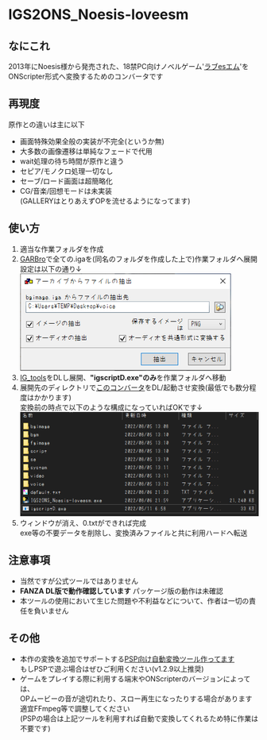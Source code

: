 # IGS2ONS_Noesis-loveesm
## なにこれ
  2013年にNoesis様から発売された、18禁PC向けノベルゲーム'[ラブesエム](http://www.gungnir.co.jp/noesis/products/lovesm/index.html)'を<br>
  ONScripter形式へ変換するためのコンバータです<br>

## 再現度
原作との違いは主に以下
 - 画面特殊効果全般の実装が不完全(というか無)
 - 大多数の画像遷移は単純なフェードで代用
 - wait処理の待ち時間が原作と違う
 - セピア/モノクロ処理一切なし
 - セーブ/ロード画面は超簡略化
 - CG/音楽/回想モードは未実装<br>
   (GALLERYはとりあえずOPを流せるようになってます)


## 使い方
 1. 適当な作業フォルダを作成
 2. [GARBro](https://drive.google.com/file/d/1gH9nNRxaz8GexN0B1hWyUc3o692bkWXX/view)で全ての.igaを(同名のフォルダを作成した上で)作業フォルダへ展開<br>
     設定は以下の通り↓<br>
     ![](image1.png)
 3. [IG_tools](https://github.com/lennylxx/IG_tools/releases/tag/v1.0.0)をDLし展開、**"igscriptD.exe"のみ**を作業フォルダへ移動<br>
 4. 展開先のディレクトリで[このコンバータ](https://github.com/Prince-of-sea/IGS2ONS_Noesis-loveesm/releases/latest)をDL/起動させ変換(最低でも数分程度はかかります)<br>
    変換前の時点で以下のような構成になっていればOKです↓<br>
    ![](image2.png)<br>
 5. ウィンドウが消え、0.txtができれば完成<br>
    exe等の不要データを削除し、変換済みファイルと共に利用ハードへ転送

## 注意事項
 - 当然ですが公式ツールではありません
 - __FANZA DL版で動作確認しています__ パッケージ版の動作は未確認
 - 本ツールの使用において生じた問題や不利益などについて、作者は一切の責任を負いません

## その他
 - 本作の変換を追加でサポートする[PSP向け自動変換ツール作ってます](https://github.com/Prince-of-sea/ONScripter_Multi_Converter)<br>
   もしPSPで遊ぶ場合はぜひご利用ください(v1.2.9以上推奨)
 - ゲームをプレイする際に利用する端末やONScripterのバージョンによっては、<br>
   OPムービーの音が途切れたり、スロー再生になったりする場合があります<br>
   適宜FFmpeg等で調整してください<br>
   (PSPの場合は上記ツールを利用すれば自動で変換してくれるため特に作業は不要です)<br>
